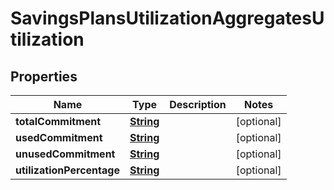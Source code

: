 

# SavingsPlansUtilizationAggregatesUtilization


## Properties

| Name | Type | Description | Notes |
|------------ | ------------- | ------------- | -------------|
|**totalCommitment** | [**String**](String.md) |  |  [optional] |
|**usedCommitment** | [**String**](String.md) |  |  [optional] |
|**unusedCommitment** | [**String**](String.md) |  |  [optional] |
|**utilizationPercentage** | [**String**](String.md) |  |  [optional] |



